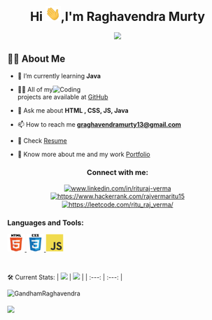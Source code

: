 

<!-- <img src="https://i.ibb.co/QbD3ZNF/sufissdasd.jpg" alt="babel" width="1210px" /> -->
<!-- <p align="left"> <img src="https://komarev.com/ghpvc/?username=GandhamRaghavendra&label=Profile%20views&color=0e75b6&style=flat" alt="GandhamRaghavendra" /> </p> -->
<h1 align="center">Hi <img src="https://raw.githubusercontent.com/ABSphreak/ABSphreak/master/gifs/Hi.gif" width="35">,I'm Raghavendra Murty</h1>

<!--   <h3 align="center">A passionate Java Developer</h3> -->
<p align="center">
  <a href="https://github.com/DenverCoder1/readme-typing-svg">
    <img src="https://readme-typing-svg.demolab.com/?lines=I am a Full-stack%20web%20developer 👨‍💻;Java Backend Developer;Curious%20to%20learn%20new%20things !&font=Fira%20Code&center=true&width=440&height=45&color=#37bcf7&vCenter=true&size=22&pause=1000"></a>
</p>

<h2>🙋‍♂️ About Me</h2>

- 🌱 I’m currently learning **Java**
<img align="right" alt='Coding' width="400" src='https://jusmarktech.com/public/a/images/pages/web_development.gif'>

- 👨‍💻 All of my projects are available at [GitHub](https://github.com/GandhamRaghavendra)

- 💬 Ask me about **HTML , CSS, JS, Java**

- 📫 How to reach me **graghavendramurty13@gmail.com**

- 📄 Check [Resume]()

- 📄 Know more about me and my work [Portfolio]()

<h3 align="center">Connect with me:</h3>
<p align="center" padding="50">
<a href="linkedin.com/in/raghavendra-gandham-80a82a203" target="blank"><img align="center" src="https://raw.githubusercontent.com/rahuldkjain/github-profile-readme-generator/master/src/images/icons/Social/linked-in-alt.svg" alt="www.linkedin.com/in/rituraj-verma" height="30" width="40" /></a>
<a href="https://www.hackerrank.com/graghavendramur1?hr_r=1" target="blank"><img align="center" src="https://raw.githubusercontent.com/rahuldkjain/github-profile-readme-generator/master/src/images/icons/Social/hackerrank.svg" alt="https://www.hackerrank.com/rajvermaritu15" height="30" width="40" /></a>
<a href="" target="blank"><img align="center" src="https://raw.githubusercontent.com/rahuldkjain/github-profile-readme-generator/master/src/images/icons/Social/leet-code.svg" alt="https://leetcode.com/ritu_raj_verma/" height="30" width="40" /></a>

</p>

<h3 align="left">Languages and Tools:</h3>
<p align="left"><a href="https://www.w3.org/html/" target="_blank" rel="noreferrer"> <img src="https://raw.githubusercontent.com/devicons/devicon/master/icons/html5/html5-original-wordmark.svg" alt="html5" width="40" height="40"/> </a> 
  <a href="https://www.w3schools.com/css/" target="_blank" rel="noreferrer"> <img src="https://raw.githubusercontent.com/devicons/devicon/master/icons/css3/css3-original-wordmark.svg" alt="css3" width="40" height="40"/> </a> 
   <a href="https://developer.mozilla.org/en-US/docs/Web/JavaScript" target="_blank" rel="noreferrer"> <img src="https://raw.githubusercontent.com/devicons/devicon/master/icons/javascript/javascript-original.svg" alt="javascript" width="40" height="40"/> </a>  
</p>
<br />

🛠 Current Stats:
| ![](https://github-readme-stats.vercel.app/api?username=GandhamRaghavendra&show_icons=true&locale=en&theme=tokyonight) | ![](https://github-readme-streak-stats.herokuapp.com/?user=GandhamRaghavendra&theme=tokyonight) |
| :---: | :---: |

<p><img align="left" src="https://github-readme-stats.vercel.app/api/top-langs?username=GandhamRaghavendra&show_icons=true&locale=en&theme=tokyonight" alt="GandhamRaghavendra" /></p>
<br /><br />
<img align="center" src="https://activity-graph.herokuapp.com/graph?username=GandhamRaghavendra&theme=github" height ="307"/>

